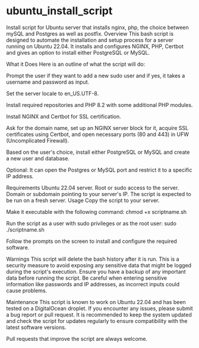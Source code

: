# ubuntu_install_script
Install script for Ubuntu server that installs nginx, php, the choice between mySQL and Postgres as well as postfix.
Overview
This bash script is designed to automate the installation and setup process for a server running on Ubuntu 22.04. It installs and configures NGINX, PHP, Certbot and gives an option to install either PostgreSQL or MySQL.

What it Does
Here is an outline of what the script will do:

Prompt the user if they want to add a new sudo user and if yes, it takes a username and password as input.

Set the server locale to en_US.UTF-8.

Install required repositories and PHP 8.2 with some additional PHP modules.

Install NGINX and Certbot for SSL certification.

Ask for the domain name, set up an NGINX server block for it, acquire SSL certificates using Certbot, and open necessary ports (80 and 443) in UFW (Uncomplicated Firewall).

Based on the user's choice, install either PostgreSQL or MySQL and create a new user and database.

Optional: It can open the Postgres or MySQL port and restrict it to a specific IP address.

Requirements
Ubuntu 22.04 server.
Root or sudo access to the server.
Domain or subdomain pointing to your server's IP.
The script is expected to be run on a fresh server.
Usage
Copy the script to your server.

Make it executable with the following command:
chmod +x scriptname.sh

Run the script as a user with sudo privileges or as the root user:
sudo ./scriptname.sh

Follow the prompts on the screen to install and configure the required software.

Warnings
This script will delete the bash history after it is run. This is a security measure to avoid exposing any sensitive data that might be logged during the script's execution.
Ensure you have a backup of any important data before running the script.
Be careful when entering sensitive information like passwords and IP addresses, as incorrect inputs could cause problems.

Maintenance
This script is known to work on Ubuntu 22.04 and has been tested on a DigitalOcean droplet. If you encounter any issues, please submit a bug report or pull request. It is recommended to keep the system updated and check the script for updates regularly to ensure compatibility with the latest software versions.

Pull requests that improve the script are always welcome.
